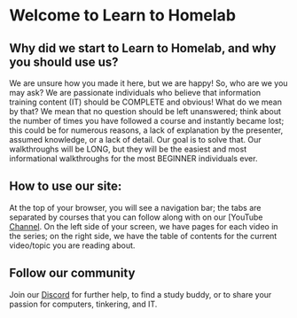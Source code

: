 # Welcome to Learn to Homelab

## Why did we start to Learn to Homelab, and why you should use us?
We are unsure how you made it here, but we are happy! So, who are we you may ask? We are passionate individuals who believe that information training content (IT) should be COMPLETE and obvious! What do we mean by that? We mean that no question should be left unanswered; think about the number of times you have followed a course and instantly became lost; this could be for numerous reasons, a lack of explanation by the presenter, assumed knowledge, or a lack of detail. Our goal is to solve that. Our walkthroughs will be LONG, but they will be the easiest and most informational walkthroughs for the most BEGINNER individuals ever.

## How to use our site:
At the top of your browser, you will see a navigation bar; the tabs are separated by courses that you can follow along with on our [YouTube [Channel](https://www.youtube.com/@LearntoHomelab). On the left side of your screen, we have pages for each video in the series; on the right side, we have the table of contents for the current video/topic you are reading about.

## Follow our community
Join our [Discord](https://discord.gg/6MsHSJWZpH) for further help, to find a study buddy, or to share your passion for computers, tinkering, and IT. 

